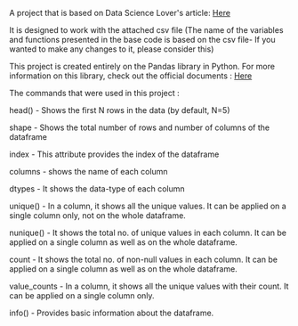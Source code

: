 A project that is based on Data Science Lover's article: [Here](https://medium.com/@datasciencelovers/python-data-analysis-project-1-50aa259b09de)

It is designed to work with the attached csv file (The name of the variables and functions presented in the base code is based on the csv file- If you wanted to make any changes to it, please consider this)

This project is created entirely on the Pandas library in Python. For more information on this library, check out the official documents : [Here]([(https://pandas.pydata.org/docs/)])

The commands that were used in this project :

head() - Shows the first N rows in the data (by default, N=5)

shape - Shows the total number of rows and number of columns of the dataframe

index - This attribute provides the index of the dataframe

columns - shows the name of each column

dtypes - It shows the data-type of each column

unique() - In a column, it shows all the unique values. It can be applied on a single column only, not on the whole dataframe.

nunique() - It shows the total no. of unique values in each column. It can be applied on a single column as well as on the whole dataframe.

count - It shows the total no. of non-null values in each column. It can be applied on a single column as well as on the whole dataframe.

value_counts - In a column, it shows all the unique values with their count. It can be applied on a single column only.

info() - Provides basic information about the dataframe.
